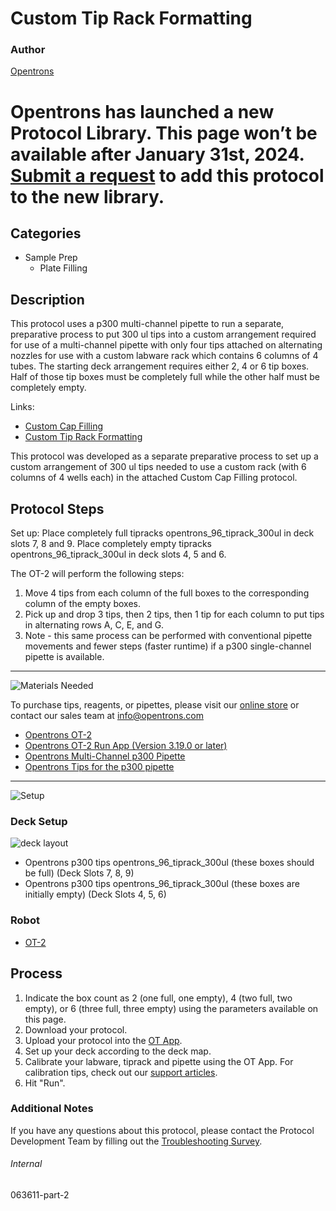 # Custom Tip Rack Formatting

### Author
[Opentrons](https://opentrons.com/)


# Opentrons has launched a new Protocol Library. This page won’t be available after January 31st, 2024. [Submit a request](https://docs.google.com/forms/d/e/1FAIpQLSdYYp9QCKow4nn0KlCVsMS3HX0eJ0N9O7-erajKvcpT0lWbSg/viewform) to add this protocol to the new library.

## Categories
* Sample Prep
     * Plate Filling

## Description

This protocol uses a p300 multi-channel pipette to run a separate, preparative process to put 300 ul tips into a custom arrangement required for use of a multi-channel pipette with only four tips attached on alternating nozzles for use with a custom labware rack which contains 6 columns of 4 tubes. The starting deck arrangement requires either 2, 4 or 6 tip boxes. Half of those tip boxes must be completely full while the other half must be completely empty.

Links:
* [Custom Cap Filling](https://protocols.opentrons.com/protocol/063611)
* [Custom Tip Rack Formatting](https://protocols.opentrons.com/protocol/063611-part-2)

This protocol was developed as a separate preparative process to set up a custom arrangement of 300 ul tips needed to use a custom rack (with 6 columns of 4 wells each) in the attached Custom Cap Filling protocol.

## Protocol Steps

Set up: Place completely full tipracks opentrons_96_tiprack_300ul in deck slots 7, 8 and 9. Place completely empty tipracks opentrons_96_tiprack_300ul in deck slots 4, 5 and 6.

The OT-2 will perform the following steps:
1. Move 4 tips from each column of the full boxes to the corresponding column of the empty boxes.
2. Pick up and drop 3 tips, then 2 tips, then 1 tip for each column to put tips in alternating rows A, C, E, and G.
3. Note - this same process can be performed with conventional pipette movements and fewer steps (faster runtime) if a p300 single-channel pipette is available.

---
![Materials Needed](https://s3.amazonaws.com/opentrons-protocol-library-website/custom-README-images/001-General+Headings/materials.png)

To purchase tips, reagents, or pipettes, please visit our [online store](https://shop.opentrons.com/) or contact our sales team at [info@opentrons.com](mailto:info@opentrons.com)

* [Opentrons OT-2](https://shop.opentrons.com/collections/ot-2-robot/products/ot-2)
* [Opentrons OT-2 Run App (Version 3.19.0 or later)](https://opentrons.com/ot-app/)
* [Opentrons Multi-Channel p300 Pipette](https://shop.opentrons.com/collections/ot-2-pipettes/products/single-channel-electronic-pipette)
* [Opentrons Tips for the p300 pipette](https://shop.opentrons.com/collections/opentrons-tips)

---
![Setup](https://s3.amazonaws.com/opentrons-protocol-library-website/custom-README-images/001-General+Headings/Setup.png)

### Deck Setup
![deck layout](https://opentrons-protocol-library-website.s3.amazonaws.com/custom-README-images/063611-part-2/tiprack_reformatting_layout.png)

* Opentrons p300 tips opentrons_96_tiprack_300ul (these boxes should be full) (Deck Slots 7, 8, 9)
* Opentrons p300 tips opentrons_96_tiprack_300ul (these boxes are initially empty) (Deck Slots 4, 5, 6)

### Robot
* [OT-2](https://opentrons.com/ot-2)

## Process
1. Indicate the box count as 2 (one full, one empty), 4 (two full, two empty), or 6 (three full, three empty) using the parameters available on this page.
2. Download your protocol.
3. Upload your protocol into the [OT App](https://opentrons.com/ot-app).
4. Set up your deck according to the deck map.
5. Calibrate your labware, tiprack and pipette using the OT App. For calibration tips, check out our [support articles](https://support.opentrons.com/en/collections/1559720-guide-for-getting-started-with-the-ot-2).
6. Hit "Run".

### Additional Notes
If you have any questions about this protocol, please contact the Protocol Development Team by filling out the [Troubleshooting Survey](https://protocol-troubleshooting.paperform.co/).

###### Internal
063611-part-2
